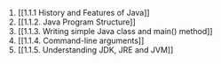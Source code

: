 1. [[1.1.1 History and Features of Java]]
2. [[1.1.2. Java Program Structure]]
3. [[1.1.3. Writing simple Java class and main() method]]
4. [[1.1.4. Command-line arguments]]
5. [[1.1.5. Understanding JDK, JRE and JVM]]